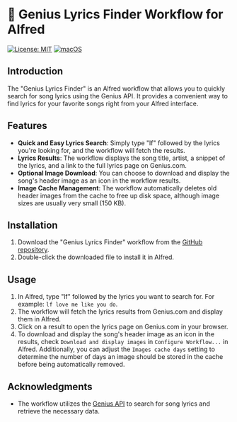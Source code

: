 # 🎵 Genius Lyrics Finder Workflow for Alfred

[![License: MIT](https://img.shields.io/badge/License-MIT-yellow.svg)](https://opensource.org/licenses/MIT)
[![macOS](https://svgshare.com/i/ZjP.svg)](https://svgshare.com/i/ZjP.svg)

## Introduction
The "Genius Lyrics Finder" is an Alfred workflow that allows you to quickly search for song lyrics using the Genius API. It provides a convenient way to find lyrics for your favorite songs right from your Alfred interface.

## Features
- **Quick and Easy Lyrics Search**: Simply type "lf" followed by the lyrics you're looking for, and the workflow will fetch the results.
- **Lyrics Results**: The workflow displays the song title, artist, a snippet of the lyrics, and a link to the full lyrics page on Genius.com.
- **Optional Image Download**: You can choose to download and display the song's header image as an icon in the workflow results.
- **Image Cache Management**: The workflow automatically deletes old header images from the cache to free up disk space, although image sizes are usually very small (150 KB).

## Installation
1. Download the "Genius Lyrics Finder" workflow from the [GitHub repository](https://github.com/example/lyrics-finder-workflow).
2. Double-click the downloaded file to install it in Alfred.

## Usage
1. In Alfred, type "lf" followed by the lyrics you want to search for. For example: `lf love me like you do`.
3. The workflow will fetch the lyrics results from Genius.com and display them in Alfred.
4. Click on a result to open the lyrics page on Genius.com in your browser.
5. To download and display the song's header image as an icon in the results, check `Download and display images` in `Configure Workflow...` in Alfred. Additionally, you can adjust the `Images cache days` setting to determine the number of days an image should be stored in the cache before being automatically removed.

## Acknowledgments
- The workflow utilizes the [Genius API](https://genius.com/developers) to search for song lyrics and retrieve the necessary data.
